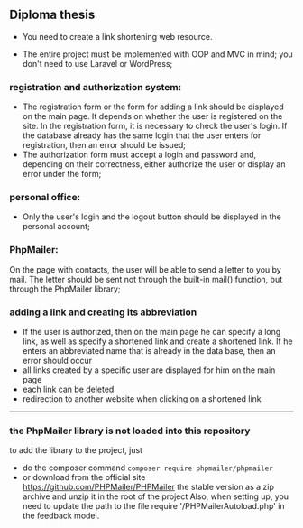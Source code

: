## Diploma thesis

- You need to create a link shortening web resource.

- The entire project must be implemented with OOP and MVC in mind;
you don't need to use Laravel or WordPress;

### registration and authorization system:
- The registration form or the form for adding a link should be displayed on the main page. It depends on whether the user is registered on the site. In the registration form, it is necessary to check the user's login. If the database already has the same login that the user enters for registration, then an error should be issued;
- The authorization form must accept a login and password and, depending on their correctness, either authorize the user or display an error under the form;

### personal office:
- Only the user's login and the logout button should be displayed in the personal account;

### PhpMailer:
On the page with contacts, the user will be able to send a letter to you by mail. The letter should be sent not through the built-in mail() function, but through the PhpMailer library;


### adding a link and creating its abbreviation
- If the user is authorized, then on the main page he can specify a long link, as well as specify a shortened link and create a shortened link. If he enters an abbreviated name that is already in the data base, then an error should occur
- all links created by a specific user are displayed for him on the main page
- each link can be deleted
- redirection to another website when clicking on a shortened link


____
### the PhpMailer library is not loaded into this repository
to add the library to the project, just 
- do the composer command `composer require phpmailer/phpmailer`
- or download from the official site https://github.com/PHPMailer/PHPMailer the stable version as a zip archive and unzip it in the root of the project
Also, when setting up, you need to update the path to the file require '/PHPMailerAutoload.php' in the feedback model.
